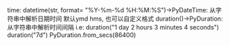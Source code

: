 time:
datetime(str, format= "%Y-%m-%d %H:%M:%S")->PyDateTime: 从字符串中解析日期时间
默认ymd hms, 也可以自定义格式
duration()->PyDuration: 从字符串中解析时间间隔
i.e: duration("1 day 2 hours 3 minutes 4 seconds")
duration("7d")
PyDuration.from_secs(86400)
